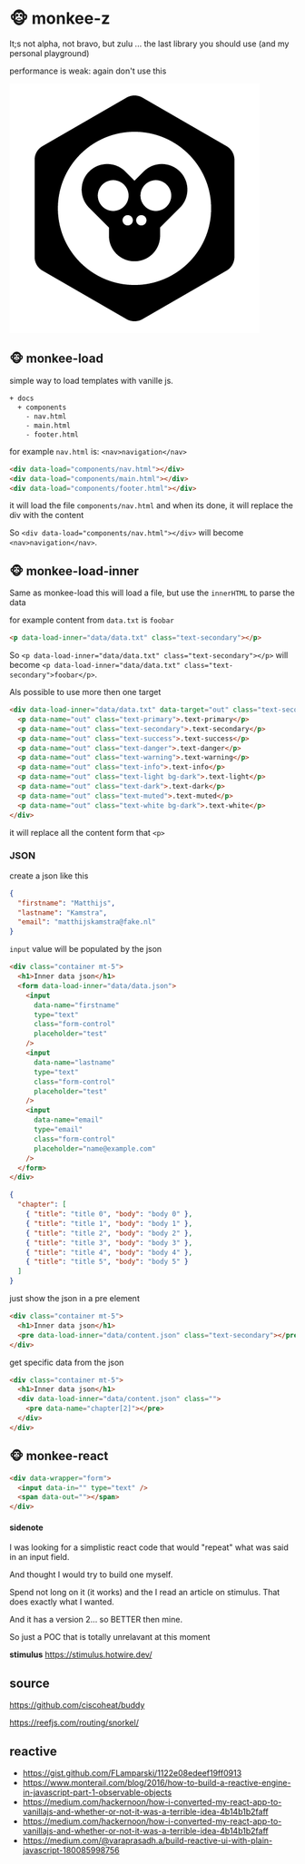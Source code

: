 # 🐵 monkee-z

It;s not alpha, not bravo, but zulu ... the last library you should use (and my personal playground)

performance is weak: again don't use this

![](icon.png)

## 🐵 monkee-load

simple way to load templates with vanille js.

```
+ docs
  + components
    - nav.html
    - main.html
    - footer.html
```

for example `nav.html` is: `<nav>navigation</nav>`

```html
<div data-load="components/nav.html"></div>
<div data-load="components/main.html"></div>
<div data-load="components/footer.html"></div>
```

it will load the file `components/nav.html` and when its done, it will replace the div with the content

So `<div data-load="components/nav.html"></div>` will become `<nav>navigation</nav>`.

## 🐵 monkee-load-inner

Same as monkee-load this will load a file, but use the `innerHTML` to parse the data

for example content from `data.txt` is `foobar`

```html
<p data-load-inner="data/data.txt" class="text-secondary"></p>
```

So `<p data-load-inner="data/data.txt" class="text-secondary"></p>` will become `<p data-load-inner="data/data.txt" class="text-secondary">foobar</p>`.

Als possible to use more then one target

```html
<div data-load-inner="data/data.txt" data-target="out" class="text-secondary">
  <p data-name="out" class="text-primary">.text-primary</p>
  <p data-name="out" class="text-secondary">.text-secondary</p>
  <p data-name="out" class="text-success">.text-success</p>
  <p data-name="out" class="text-danger">.text-danger</p>
  <p data-name="out" class="text-warning">.text-warning</p>
  <p data-name="out" class="text-info">.text-info</p>
  <p data-name="out" class="text-light bg-dark">.text-light</p>
  <p data-name="out" class="text-dark">.text-dark</p>
  <p data-name="out" class="text-muted">.text-muted</p>
  <p data-name="out" class="text-white bg-dark">.text-white</p>
</div>
```

it will replace all the content form that `<p>`

### JSON

create a json like this

```json
{
  "firstname": "Matthijs",
  "lastname": "Kamstra",
  "email": "matthijskamstra@fake.nl"
}
```

`input` value will be populated by the json

```html
<div class="container mt-5">
  <h1>Inner data json</h1>
  <form data-load-inner="data/data.json">
    <input
      data-name="firstname"
      type="text"
      class="form-control"
      placeholder="test"
    />
    <input
      data-name="lastname"
      type="text"
      class="form-control"
      placeholder="test"
    />
    <input
      data-name="email"
      type="email"
      class="form-control"
      placeholder="name@example.com"
    />
  </form>
</div>
```

```json
{
  "chapter": [
    { "title": "title 0", "body": "body 0" },
    { "title": "title 1", "body": "body 1" },
    { "title": "title 2", "body": "body 2" },
    { "title": "title 3", "body": "body 3" },
    { "title": "title 4", "body": "body 4" },
    { "title": "title 5", "body": "body 5" }
  ]
}
```

just show the json in a pre element

```html
<div class="container mt-5">
  <h1>Inner data json</h1>
  <pre data-load-inner="data/content.json" class="text-secondary"></pre>
</div>
```

get specific data from the json

```html
<div class="container mt-5">
  <h1>Inner data json</h1>
  <div data-load-inner="data/content.json" class="">
    <pre data-name="chapter[2]"></pre>
  </div>
</div>
```

## 🐵 monkee-react

```html
<div data-wrapper="form">
  <input data-in="" type="text" />
  <span data-out=""></span>
</div>
```

#### sidenote

I was looking for a simplistic react code that would "repeat" what was said in an input field.

And thought I would try to build one myself.

Spend not long on it (it works) and the I read an article on stimulus. That does exactly what I wanted.

And it has a version 2... so BETTER then mine.

So just a POC that is totally unrelavant at this moment

**stimulus** https://stimulus.hotwire.dev/

## source

https://github.com/ciscoheat/buddy

https://reefjs.com/routing/snorkel/

## reactive

- https://gist.github.com/FLamparski/1122e08edeef19ff0913
- https://www.monterail.com/blog/2016/how-to-build-a-reactive-engine-in-javascript-part-1-observable-objects
- https://medium.com/hackernoon/how-i-converted-my-react-app-to-vanillajs-and-whether-or-not-it-was-a-terrible-idea-4b14b1b2faff
- https://medium.com/hackernoon/how-i-converted-my-react-app-to-vanillajs-and-whether-or-not-it-was-a-terrible-idea-4b14b1b2faff
- https://medium.com/@varaprasadh.a/build-reactive-ui-with-plain-javascript-180085998756
